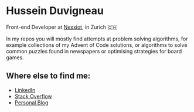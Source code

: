 # Hussein Duvigneau
Front-end Developer at [Nexxiot](https://nexxiot.com/), in Zurich 🇨🇭

In my repos you will mostly find attempts at problem solving algorithms, for example collections of my Advent of Code solutions, or algorithms to solve common puzzles found in newspapers or optimising strategies for board games.

## Where else to find me:
* [LinkedIn](https://www.linkedin.com/in/husseinduvigneau)
* [Stack Overflow](https://stackoverflow.com/users/7310247/hussein-duvigneau)
* [Personal Blog](https://blog.notmybase.com)
